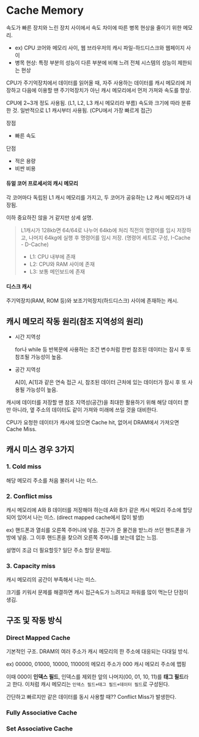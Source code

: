 # Cache Memory

속도가 빠른 장치와 느린 장치 사이에서 속도 차이에 따른 병목 현상을 줄이기 위한 메모리.

- ex) CPU 코어와 메모리 사이, 웹 브라우저의 캐시 파일-하드디스크와 웹페이지 사이
- 병목 현상: 특정 부분의 성능이 다른 부분에 비해 느려 전체 시스템의 성능이 제한되는 현상

CPU가 주기억장치에서 데이터를 읽어올 때, 자주 사용하는 데이터를 캐시 메모리에 저장하고 다음에 이용할 땐 주기억장치가 아닌 캐시 메모리에서 먼저 가져와 속도를 향상.

CPU에 2~3개 정도 사용됨. (L1, L2, L3 캐시 메모리라 부름) 속도와 크기에 따라 분류한 것. 일반적으로 L1 캐시부터 사용됨. (CPU에서 가장 빠르게 접근)

장점

- 빠른 속도

단점

- 적은 용량
- 비싼 비용

#### 듀얼 코어 프로세서의 캐시 메모리

각 코어마다 독립된 L1 캐시 메모리를 가지고, 두 코어가 공유하는 L2 캐시 메모리가 내장됨.

이하 중요하진 않을 거 같지만 상세 설명.

> L1캐시가 128kb면 64/64로 나누어 64kb에 처리 직전의 명령어를 임시 저장하고, 나머지 64kg에 실행 후 명령어를 임시 저장. (명령어 세트로 구성, I-Cache - D-Cache)
>
> - L1: CPU 내부에 존재
> - L2: CPU와 RAM 사이에 존재
> - L3: 보통 메인보드에 존재

#### 디스크 캐시

주기억장치(RAM, ROM 등)와 보조기억장치(하드디스크) 사이에 존재하는 캐시.

## 캐시 메모리 작동 원리(참조 지역성의 원리)

- 시간 지역성

  for나 while 등 반복문에 사용하는 조건 변수처럼 한번 참조된 데이터는 잠시 후 또 참조될 가능성이 높음.

- 공간 지역성

  A[0], A[1]과 같은 연속 접근 시, 참조된 데이터 근처에 있는 데이터가 잠시 후 또 사용될 가능성이 높음.

캐시에 데이터를 저장할 땐 참조 지역성(공간)을 최대한 활용하기 위해 해당 데이터 뿐만 아니라, 옆 주소의 데이터도 같이 가져와 미래에 쓰일 것을 대비한다.

CPU가 요청한 데이터가 캐시에 있으면 Cache hit, 없어서 DRAM에서 가져오면 Cache Miss.

## 캐시 미스 경우 3가지

### 1. Cold miss

해당 메모리 주소를 처음 불러서 나는 미스.

### 2. Conflict miss

캐시 메모리에 A와 B 데이터를 저장해야 하는데 A와 B가 같은 캐시 메모리 주소에 할당되어 있어서 나는 미스. (direct mapped cache에서 많이 발생)

ex) 핸드폰과 열쇠를 오른쪽 주머니에 넣음. 친구가 준 물건을 받느라 쓰던 핸드폰을 가방에 넣음. 그 이후 핸드폰을 찾으려 오른쪽 주머니를 보는데 없는 느낌.

설명이 조금 더 필요할듯? 일단 주소 할당 문제임.

### 3. Capacity miss

캐시 메모리의 공간이 부족해서 나는 미스.

크기를 키워서 문제를 해결하면 캐시 접근속도가 느려지고 파워를 많이 먹는단 단점이 생김.

## 구조 및 작동 방식

### Direct Mapped Cache

기본적인 구조. DRAM의 여러 주소가 캐시 메모리의 한 주소에 대응되는 다대일 방식.

ex) 00000, 01000, 10000, 11000의 메모리 주소가 000 캐시 메모리 주소에 맵핑

이때 000이 **인덱스 필드**, 인덱스를 제외한 앞의 나머지(00, 01, 10, 11)를 **태그 필드**라고 한다. 이처럼 캐시 메모리는 `인덱스 필드+태그 필드+데이터 필드`로 구성된다.

간단하고 빠르지만 같은 데이터를 동시 사용할 때?? Conflict Miss가 발생한다.

### Fully Associative Cache

### Set Associative Cache
